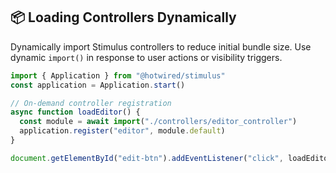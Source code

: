 ## 📦 Loading Controllers Dynamically

Dynamically import Stimulus controllers to reduce initial bundle size. Use dynamic `import()` in response to user actions or visibility triggers.

```js
import { Application } from "@hotwired/stimulus"
const application = Application.start()

// On-demand controller registration
async function loadEditor() {
  const module = await import("./controllers/editor_controller")
  application.register("editor", module.default)
}

document.getElementById("edit-btn").addEventListener("click", loadEditor)
```
